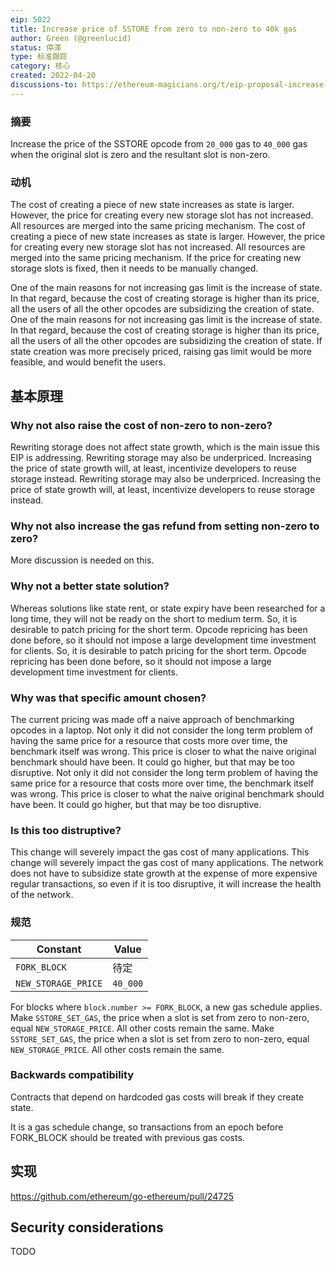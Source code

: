 ```yaml
---
eip: 5022
title: Increase price of SSTORE from zero to non-zero to 40k gas
author: Green (@greenlucid)
status: 停滞
type: 标准跟踪
category: 核心
created: 2022-04-20
discussions-to: https://ethereum-magicians.org/t/eip-proposal-increase-cost-of-sstore-from-20k-to-x-when-creating-new-storage/7614
---
```


### 摘要

Increase the price of the SSTORE opcode from `20_000` gas to `40_000` gas when the original slot is zero and the resultant slot is non-zero.

### 动机

The cost of creating a piece of new state increases as state is larger. However, the price for creating every new storage slot has not increased. All resources are merged into the same pricing mechanism. The cost of creating a piece of new state increases as state is larger. However, the price for creating every new storage slot has not increased. All resources are merged into the same pricing mechanism. If the price for creating new storage slots is fixed, then it needs to be manually changed.

One of the main reasons for not increasing gas limit is the increase of state. In that regard, because the cost of creating storage is higher than its price, all the users of all the other opcodes are subsidizing the creation of state. One of the main reasons for not increasing gas limit is the increase of state. In that regard, because the cost of creating storage is higher than its price, all the users of all the other opcodes are subsidizing the creation of state. If state creation was more precisely priced, raising gas limit would be more feasible, and would benefit the users.

## 基本原理

### Why not also raise the cost of non-zero to non-zero?

Rewriting storage does not affect state growth, which is the main issue this EIP is addressing. Rewriting storage may also be underpriced. Increasing the price of state growth will, at least, incentivize developers to reuse storage instead. Rewriting storage may also be underpriced. Increasing the price of state growth will, at least, incentivize developers to reuse storage instead.

### Why not also increase the gas refund from setting non-zero to zero?

More discussion is needed on this.

### Why not a better state solution?

Whereas solutions like state rent, or state expiry have been researched for a long time, they will not be ready on the short to medium term. So, it is desirable to patch pricing for the short term. Opcode repricing has been done before, so it should not impose a large development time investment for clients. So, it is desirable to patch pricing for the short term. Opcode repricing has been done before, so it should not impose a large development time investment for clients.

### Why was that specific amount chosen?

The current pricing was made off a naive approach of benchmarking opcodes in a laptop. Not only it did not consider the long term problem of having the same price for a resource that costs more over time, the benchmark itself was wrong. This price is closer to what the naive original benchmark should have been. It could go higher, but that may be too disruptive. Not only it did not consider the long term problem of having the same price for a resource that costs more over time, the benchmark itself was wrong. This price is closer to what the naive original benchmark should have been. It could go higher, but that may be too disruptive.

### Is this too distruptive?

This change will severely impact the gas cost of many applications. This change will severely impact the gas cost of many applications. The network does not have to subsidize state growth at the expense of more expensive regular transactions, so even if it is too disruptive, it will increase the health of the network.

### 规范

| Constant            | Value    |
| ------------------- | -------- |
| `FORK_BLOCK`        | 待定       |
| `NEW_STORAGE_PRICE` | `40_000` |

For blocks where `block.number >= FORK_BLOCK`, a new gas schedule applies. Make `SSTORE_SET_GAS`, the price when a slot is set from zero to non-zero, equal `NEW_STORAGE_PRICE`. All other costs remain the same. Make `SSTORE_SET_GAS`, the price when a slot is set from zero to non-zero, equal `NEW_STORAGE_PRICE`. All other costs remain the same.

### Backwards compatibility

Contracts that depend on hardcoded gas costs will break if they create state.

It is a gas schedule change, so transactions from an epoch before FORK_BLOCK should be treated with previous gas costs.

## 实现

https://github.com/ethereum/go-ethereum/pull/24725

## Security considerations

TODO